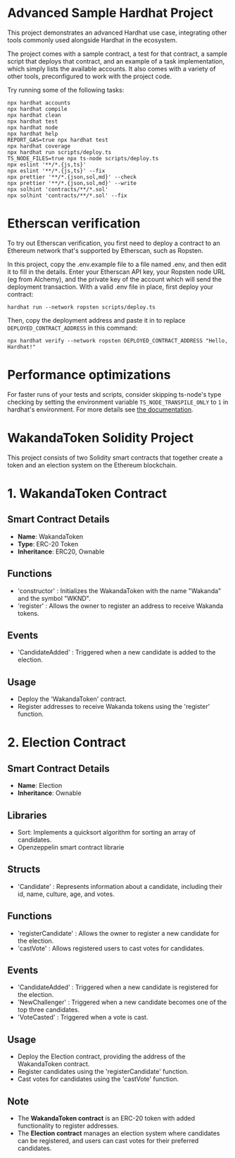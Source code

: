 # Advanced Sample Hardhat Project

This project demonstrates an advanced Hardhat use case, integrating other tools commonly used alongside Hardhat in the ecosystem.

The project comes with a sample contract, a test for that contract, a sample script that deploys that contract, and an example of a task implementation, which simply lists the available accounts. It also comes with a variety of other tools, preconfigured to work with the project code.

Try running some of the following tasks:

```shell
npx hardhat accounts
npx hardhat compile
npx hardhat clean
npx hardhat test
npx hardhat node
npx hardhat help
REPORT_GAS=true npx hardhat test
npx hardhat coverage
npx hardhat run scripts/deploy.ts
TS_NODE_FILES=true npx ts-node scripts/deploy.ts
npx eslint '**/*.{js,ts}'
npx eslint '**/*.{js,ts}' --fix
npx prettier '**/*.{json,sol,md}' --check
npx prettier '**/*.{json,sol,md}' --write
npx solhint 'contracts/**/*.sol'
npx solhint 'contracts/**/*.sol' --fix
```

# Etherscan verification

To try out Etherscan verification, you first need to deploy a contract to an Ethereum network that's supported by Etherscan, such as Ropsten.

In this project, copy the .env.example file to a file named .env, and then edit it to fill in the details. Enter your Etherscan API key, your Ropsten node URL (eg from Alchemy), and the private key of the account which will send the deployment transaction. With a valid .env file in place, first deploy your contract:

```shell
hardhat run --network ropsten scripts/deploy.ts
```

Then, copy the deployment address and paste it in to replace `DEPLOYED_CONTRACT_ADDRESS` in this command:

```shell
npx hardhat verify --network ropsten DEPLOYED_CONTRACT_ADDRESS "Hello, Hardhat!"
```

# Performance optimizations

For faster runs of your tests and scripts, consider skipping ts-node's type checking by setting the environment variable `TS_NODE_TRANSPILE_ONLY` to `1` in hardhat's environment. For more details see [the documentation](https://hardhat.org/guides/typescript.html#performance-optimizations).


# WakandaToken Solidity Project
This project consists of two Solidity smart contracts that together create a token and an election system on the Ethereum blockchain.

# 1. WakandaToken Contract
## Smart Contract Details
- **Name**: WakandaToken
- **Type**: ERC-20 Token
- **Inheritance**: ERC20, Ownable
## Functions
- 'constructor' : Initializes the WakandaToken with the name "Wakanda" and the symbol "WKND".
- 'register' : Allows the owner to register an address to receive Wakanda tokens.
## Events
- 'CandidateAdded' : Triggered when a new candidate is added to the election.
## Usage
- Deploy the 'WakandaToken' contract.
- Register addresses to receive Wakanda tokens using the 'register' function.
# 2. Election Contract
## Smart Contract Details
- **Name**: Election
- **Inheritance**: Ownable
## Libraries
- Sort: Implements a quicksort algorithm for sorting an array of candidates.
- Openzeppelin smart contract librarie
## Structs
- 'Candidate' : Represents information about a candidate, including their id, name, culture, age, and votes.
## Functions
- 'registerCandidate' : Allows the owner to register a new candidate for the election.
- 'castVote' : Allows registered users to cast votes for candidates.
## Events
- 'CandidateAdded' : Triggered when a new candidate is registered for the election.
- 'NewChallenger' : Triggered when a new candidate becomes one of the top three candidates.
- 'VoteCasted' : Triggered when a vote is cast.
## Usage
- Deploy the Election contract, providing the address of the WakandaToken contract.
- Register candidates using the 'registerCandidate' function.
- Cast votes for candidates using the 'castVote' function.
## Note
- The **WakandaToken contract** is an ERC-20 token with added functionality to register addresses.
- The **Election contract** manages an election system where candidates can be registered, and users can cast votes for their preferred candidates.
